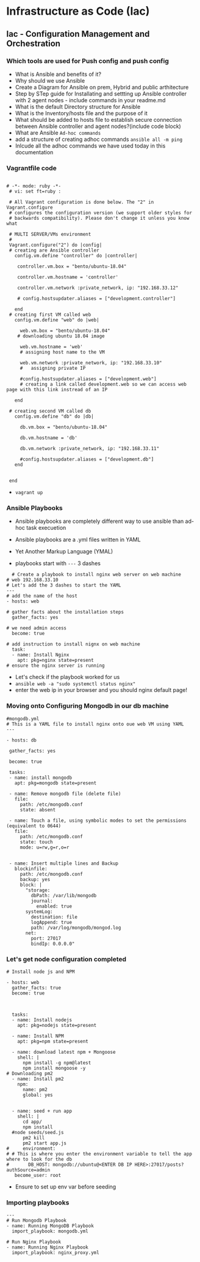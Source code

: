 # Infrastructure as Code (Iac)
## Iac - Configuration Management and Orchestration
### Which tools are used for Push config and push config

- What is Ansible and benefits of it?
- Why should we use Ansible
- Create a Diagram for Ansible on prem, Hybrid and public arthitecture
- Step by STep guide for Installating and settting up Ansible controller with 2 agent nodes - include commands in your readme.md
- What is the default Directory structure for Ansible
- What is the Inventory/hosts file and the purpose of it
- What should be added to hosts file to establish secure connection between Ansible controller and agent nodes?(include code block)
- What are Ansible `Ad-hoc commands`
- add a structure of creating adhoc commands `ansible all -m ping`
- Inlcude all the adhoc commands we have used today in this documentation


### Vagrantfile code 
```vagrant

# -*- mode: ruby -*-
 # vi: set ft=ruby :
 
 # All Vagrant configuration is done below. The "2" in Vagrant.configure
 # configures the configuration version (we support older styles for
 # backwards compatibility). Please don't change it unless you know what
 
 # MULTI SERVER/VMs environment 
 #
 Vagrant.configure("2") do |config|
 # creating are Ansible controller
   config.vm.define "controller" do |controller|
     
    controller.vm.box = "bento/ubuntu-18.04"
    
    controller.vm.hostname = 'controller'
    
    controller.vm.network :private_network, ip: "192.168.33.12"
    
    # config.hostsupdater.aliases = ["development.controller"] 
    
   end 
 # creating first VM called web  
   config.vm.define "web" do |web|
     
     web.vm.box = "bento/ubuntu-18.04"
    # downloading ubuntu 18.04 image
 
     web.vm.hostname = 'web'
     # assigning host name to the VM
     
     web.vm.network :private_network, ip: "192.168.33.10"
     #   assigning private IP
     
     #config.hostsupdater.aliases = ["development.web"]
     # creating a link called development.web so we can access web page with this link instread of an IP   
         
   end
   
 # creating second VM called db
   config.vm.define "db" do |db|
     
     db.vm.box = "bento/ubuntu-18.04"
     
     db.vm.hostname = 'db'
     
     db.vm.network :private_network, ip: "192.168.33.11"
     
     #config.hostsupdater.aliases = ["development.db"]     
   end
 
 
 end
 ```
 - `vagrant up`

### Ansible Playbooks
- Ansible playbooks are completely different way to use ansible than ad-hoc task execuetion 
- Ansible playbooks are a .yml files written in YAML
- Yet Another Markup Language (YMAL)

- playbooks start with `---` 3 dashes
```
  # Create a playbook to install nginx web server on web machine
# web 192.168.33.10
# Let's add the 3 dashes to start the YAML 
---
# add the name of the host
- hosts: web

# gather facts about the installation steps 
  gather_facts: yes

# we need admin access
  become: true 
    
# add instruction to install nignx on web machine
  task:
  - name: Install Nginx
    apt: pkg=nginx state=present
# ensure the nginx server is running
```

- Let's check if the playbook worked for us
- `ansible web -a "sudo systemctl status nginx"`
- enter the web ip in your browser and you should nginx default page!
 
 ### Moving onto Configuring Mongodb in our db machine
 ```
 #mongodb.yml
# This is a YAML file to install nginx onto oue web VM using YAML
---

- hosts: db

  gather_facts: yes

  become: true

  tasks:
  - name: install mongodb
    apt: pkg=mongodb state=present

  - name: Remove mongodb file (delete file)
    file:
      path: /etc/mongodb.conf
      state: absent

  - name: Touch a file, using symbolic modes to set the permissions (equivalent to 0644)
    file:
      path: /etc/mongodb.conf
      state: touch
      mode: u=rw,g=r,o=r


  - name: Insert multiple lines and Backup
    blockinfile:
      path: /etc/mongodb.conf
      backup: yes
      block: |
        "storage:
          dbPath: /var/lib/mongodb
          journal:
            enabled: true
        systemLog:
          destination: file
          logAppend: true
          path: /var/log/mongodb/mongod.log
        net:
          port: 27017
          bindIp: 0.0.0.0"

```
  
### Let's get node configuration completed
```
# Install node js and NPM

- hosts: web
  gather_facts: true
  become: true



  tasks:
  - name: Install nodejs
    apt: pkg=nodejs state=present

  - name: Install NPM
    apt: pkg=npm state=present

  - name: download latest npm + Mongoose
    shell: |
      npm install -g npm@latest
      npm install mongoose -y
# Downloading pm2
  - name: Install pm2
    npm:
      name: pm2
      global: yes


  - name: seed + run app
    shell: |
      cd app/
      npm install
  #node seeds/seed.js
      pm2 kill
      pm2 start app.js
#     environment:
# # This is where you enter the environment variable to tell the app where to look for the db
#       DB_HOST: mongodb://ubuntu@<ENTER DB IP HERE>:27017/posts?authSource=admin
   become_user: root
   ```
- Ensure to set up env var before seeding 

### Importing playbooks 
```
---
# Run Mongodb Playbook
- name: Running MongoDB Playbook
  import_playbook: mongodb.yml

# Run Nginx Playbook
- name: Running Nginx Playbook
  import_playbook: nginx_proxy.yml
```
  


